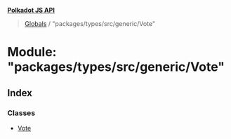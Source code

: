 **[Polkadot JS API](../README.md)**

> [Globals](../globals.md) / "packages/types/src/generic/Vote"

# Module: "packages/types/src/generic/Vote"

## Index

### Classes

* [Vote](../classes/_packages_types_src_generic_vote_.vote.md)
